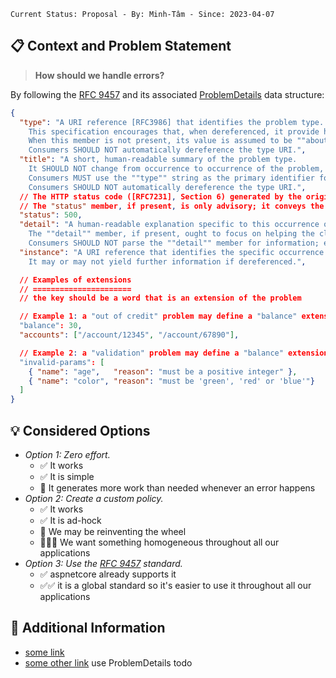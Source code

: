 ```text
Current Status: Proposal - By: Minh-Tâm - Since: 2023-04-07
```

## 📋 Context and Problem Statement
> **How should we handle errors?**

By following the [RFC 9457][rfcAboutHttpApisErrorHanding] and its associated [ProblemDetails][problemdetails] data structure:
```json
{
  "type": "A URI reference [RFC3986] that identifies the problem type.
    This specification encourages that, when dereferenced, it provide human-readable documentation for the problem type (e.g., using HTML [W3C.REC-html5-20141028]).
    When this member is not present, its value is assumed to be ""about:blank"".Consumers MUST use the ""type"" string as the primary identifier for the problem type; the ""title"" string is advisory and included only for users who are not aware of the semantics of the URI and do not have the ability to discover them (e.g., offline log analysis).
    Consumers SHOULD NOT automatically dereference the type URI.",
  "title": "A short, human-readable summary of the problem type.
    It SHOULD NOT change from occurrence to occurrence of the problem, except for purposes of localization (e.g., using proactive content negotiation; see [RFC7231], Section 3.4).
    Consumers MUST use the ""type"" string as the primary identifier for the problem type; the ""title"" string is advisory and included only for users who are not aware of the semantics of the URI and do not have the ability to discover them (e.g., offline log analysis).
    Consumers SHOULD NOT automatically dereference the type URI.",
  // The HTTP status code ([RFC7231], Section 6) generated by the origin server for this occurrence of the problem.
  // The "status" member, if present, is only advisory; it conveys the HTTP status code used for the convenience of the consumer.
  "status": 500,
  "detail": "A human-readable explanation specific to this occurrence of the problem.
    The ""detail"" member, if present, ought to focus on helping the client correct the problem, rather than giving debugging information.
    Consumers SHOULD NOT parse the ""detail"" member for information; extensions are more suitable and less error-prone ways to obtain such information.",
  "instance": "A URI reference that identifies the specific occurrence of the problem.
    It may or may not yield further information if dereferenced.",

  // Examples of extensions
  // ======================
  // the key should be a word that is an extension of the problem

  // Example 1: a "out of credit" problem may define a "balance" extension and a "accounts" extension
  "balance": 30,
  "accounts": ["/account/12345", "/account/67890"],

  // Example 2: a "validation" problem may define a "balance" extension and a "invalid-params" extension
  "invalid-params": [
    { "name": "age",   "reason": "must be a positive integer" },
    { "name": "color", "reason": "must be 'green', 'red' or 'blue'"}
  ]
}
```

## 💡 Considered Options
* _Option 1: Zero effort._
    * ✅ It works
    * ✅ It is simple
    * 🚫 It generates more work than needed whenever an error happens
* _Option 2: Create a custom policy._
    * ✅ It works
    * ✅ It is ad-hock
    * 🚫 We may be reinventing the wheel
    * 🚫🚫🚫 We want something homogeneous throughout all our applications
* _Option 3: Use the [RFC 9457][rfcAboutHttpApisErrorHanding] standard._
    * ✅ aspnetcore already supports it
    * ✅✅ it is a global standard so it's easier to use it throughout all our applications

## 📎 Additional Information
* [some link]()
* [some other link]()
use ProblemDetails
todo

[problemdetails]: https://learn.microsoft.com/en-us/dotnet/api/microsoft.aspnetcore.mvc.problemdetails?view=aspnetcore-7.0
[rfcAboutHttpApisErrorHanding]: https://tools.ietf.org/html/rfc9457
